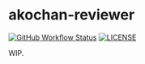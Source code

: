 # akochan-reviewer

[![GitHub Workflow Status](https://img.shields.io/github/workflow/status/Equim-chan/akochan-reviewer/Rust)](https://github.com/Equim-chan/akochan-reviewer/actions)
[![LICENSE](https://img.shields.io/github/license/Equim-chan/akochan-reviewer.svg)](https://github.com/Equim-chan/akochan-reviewer/blob/master/LICENSE)

WIP.
